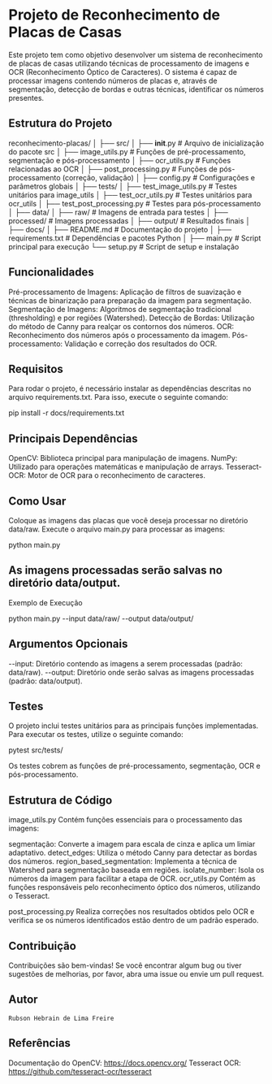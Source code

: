 # Projeto de Reconhecimento de Placas de Casas
Este projeto tem como objetivo desenvolver um sistema de reconhecimento de placas de casas utilizando técnicas de processamento de imagens e OCR (Reconhecimento Óptico de Caracteres). O sistema é capaz de processar imagens contendo números de placas e, através de segmentação, detecção de bordas e outras técnicas, identificar os números presentes.

## Estrutura do Projeto
reconhecimento-placas/
│
├── src/
│   ├── __init__.py                    # Arquivo de inicialização do pacote src
│   ├── image_utils.py                 # Funções de pré-processamento, segmentação e pós-processamento
│   ├── ocr_utils.py                   # Funções relacionadas ao OCR
│   ├── post_processing.py             # Funções de pós-processamento (correção, validação)
│   ├── config.py                      # Configurações e parâmetros globais
│   ├── tests/
│       ├── test_image_utils.py        # Testes unitários para image_utils
│       ├── test_ocr_utils.py          # Testes unitários para ocr_utils
│       ├── test_post_processing.py    # Testes para pós-processamento
│
├── data/
│   ├── raw/                           # Imagens de entrada para testes
│   ├── processed/                     # Imagens processadas
│   ├── output/                        # Resultados finais
│
├── docs/
│   ├── README.md                      # Documentação do projeto
│   ├── requirements.txt               # Dependências e pacotes Python
│
├── main.py                            # Script principal para execução
└── setup.py                           # Script de setup e instalação

## Funcionalidades
 Pré-processamento de Imagens: Aplicação de filtros de suavização e técnicas de binarização para preparação da imagem para segmentação.
 Segmentação de Imagens: Algoritmos de segmentação tradicional (thresholding) e por regiões (Watershed).
 Detecção de Bordas: Utilização do método de Canny para realçar os contornos dos números.
 OCR: Reconhecimento dos números após o processamento da imagem.
 Pós-processamento: Validação e correção dos resultados do OCR.

## Requisitos
Para rodar o projeto, é necessário instalar as dependências descritas no arquivo requirements.txt. Para isso, execute o seguinte comando:

pip install -r docs/requirements.txt

## Principais Dependências
OpenCV: Biblioteca principal para manipulação de imagens.
NumPy: Utilizado para operações matemáticas e manipulação de arrays.
Tesseract-OCR: Motor de OCR para o reconhecimento de caracteres.

## Como Usar
Coloque as imagens das placas que você deseja processar no diretório data/raw.
Execute o arquivo main.py para processar as imagens:

python main.py

## As imagens processadas serão salvas no diretório data/output.
Exemplo de Execução

python main.py --input data/raw/ --output data/output/


## Argumentos Opcionais
--input: Diretório contendo as imagens a serem processadas (padrão: data/raw).
--output: Diretório onde serão salvas as imagens processadas (padrão: data/output).

## Testes
O projeto inclui testes unitários para as principais funções implementadas. Para executar os testes, utilize o seguinte comando:

pytest src/tests/

Os testes cobrem as funções de pré-processamento, segmentação, OCR e pós-processamento.

## Estrutura de Código
image_utils.py
Contém funções essenciais para o processamento das imagens:

segmentação: Converte a imagem para escala de cinza e aplica um limiar adaptativo.
detect_edges: Utiliza o método Canny para detectar as bordas dos números.
region_based_segmentation: Implementa a técnica de Watershed para segmentação baseada em regiões.
isolate_number: Isola os números da imagem para facilitar a etapa de OCR.
ocr_utils.py
Contém as funções responsáveis pelo reconhecimento óptico dos números, utilizando o Tesseract.

post_processing.py
Realiza correções nos resultados obtidos pelo OCR e verifica se os números identificados estão dentro de um padrão esperado.

## Contribuição
Contribuições são bem-vindas! Se você encontrar algum bug ou tiver sugestões de melhorias, por favor, abra uma issue ou envie um pull request.

## Autor
    Rubson Hebrain de Lima Freire

## Referências
Documentação do OpenCV: https://docs.opencv.org/
Tesseract OCR: https://github.com/tesseract-ocr/tesseract
